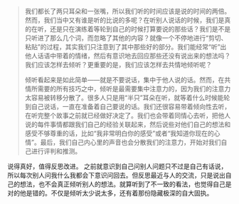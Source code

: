 > 我们都长了两只耳朵和一张嘴，所以我们听的时间应该是说的时间的两倍。然而，我们当中又有谁是听的比说的多呢？在听别人说话的时候，我们是真的在听，还是只在演练着等轮到自己的时候打算要说的那些话？我们是不是只听进了那么几个词，而忽略了其他的内容？就像一个不停地进行“剪切、粘贴”的过程，其实我们只注意到了其中那些好的部分。我们能经常“听”出他人话语中带着的情绪，然后有意识地去回应那些还没有说出来的想法吗？我们应该怎样去倾听？更重要的是，我们应该怎样去共情地倾听呢？
>
> 倾听看起来是如此简单——就是不要说话，集中于他人说的话。然而，在共情所需要的所有技巧之中，倾听是最需要集中注意力的，因为我们的注意力太容易被转移分散了。很多人只是用“半只”耳朵在听，就等着什么时候能轮到自己说话，一直在准备着自己要说的话。我们还很容易带着倾向性去听，在听完整个故事之前就已经做好决定了。我们也会带着同情心去听，把他人说的每件事情都跟我们自己的经验关联起来，然后说些对他们自己的想法和感受不够尊重的话，比如“我非常明白你的感受”或者“我知道你现在的心情”。最后，我们自己内心里的声音也会分散我们的注意力，开始对我们自己进行评判和推测。

说得真好，值得反思改进。
之前就意识到自己问别人问题只不过是自己有话说，所以每次别人问我什么我都会下意识问回去。但反思最近与人的交流，只是说出自己的想法，也不会真正倾听别人的想法。就算听到了不一致的看法，也觉得自己是对的他是错的。不仅是倾听太少说太多，还有着那份隐藏极深的自大固执。